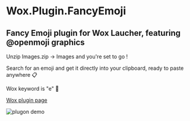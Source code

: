 # Wox.Plugin.FancyEmoji

## Fancy Emoji plugin for Wox Laucher, featuring @openmoji graphics

Unzip Images.zip -> Images and you're set to go !

Search for an emoji and get it directly into your clipboard, ready to paste anywhere 📋

Wox keyword is "e" 🤯

[Wox plugin page](http://www.wox.one/plugin/322)

![plugon demo](http://api.wox.one/media/plugin/FF2C31D6A47348FFB9ED4EB26F6794E2/WoxFancyEmoji-f3a57dfb-56c4-45b1-9555-d5486de10b32.gif)
